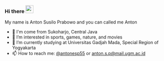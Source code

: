 ### Hi there <a href="https://www.gautamkrishnar.com/"><img src="https://media.giphy.com/media/hvRJCLFzcasrR4ia7z/giphy.gif" width="25px"></a>
My name is Anton Susilo Prabowo and you can called me Anton

- 📍 I'm come from Sukoharjo, Central Java
- 👀 I’m interested in sports, games, nature, and movies
- 🌱 I’m currently studying at Universitas Gadjah Mada, Special Region of Yogyakarta 
- 📫 How to reach me: [@antonesp55](https://instagram.com/antonesp55) or [anton.s.p@mail.ugm.ac.id](https://mail.google.com/mail/u/0/#inbox)
<!---
antonesp55/antonesp55 is a ✨ special ✨ repository because its `README.md` (this file) appears on your GitHub profile.
You can click the Preview link to take a look at your changes.
--->
